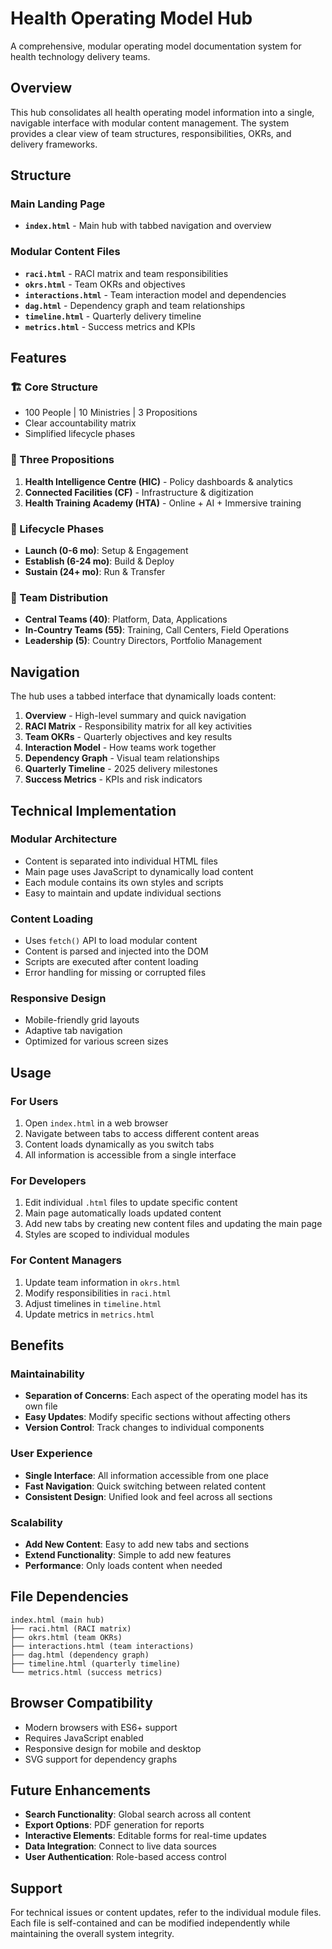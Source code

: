 # Health Operating Model Hub

A comprehensive, modular operating model documentation system for health technology delivery teams.

## Overview

This hub consolidates all health operating model information into a single, navigable interface with modular content management. The system provides a clear view of team structures, responsibilities, OKRs, and delivery frameworks.

## Structure

### Main Landing Page
- **`index.html`** - Main hub with tabbed navigation and overview

### Modular Content Files
- **`raci.html`** - RACI matrix and team responsibilities
- **`okrs.html`** - Team OKRs and objectives
- **`interactions.html`** - Team interaction model and dependencies
- **`dag.html`** - Dependency graph and team relationships
- **`timeline.html`** - Quarterly delivery timeline
- **`metrics.html`** - Success metrics and KPIs

## Features

### 🏗️ Core Structure
- 100 People | 10 Ministries | 3 Propositions
- Clear accountability matrix
- Simplified lifecycle phases

### 🎯 Three Propositions
1. **Health Intelligence Centre (HIC)** - Policy dashboards & analytics
2. **Connected Facilities (CF)** - Infrastructure & digitization
3. **Health Training Academy (HTA)** - Online + AI + Immersive training

### 🔄 Lifecycle Phases
- **Launch (0-6 mo)**: Setup & Engagement
- **Establish (6-24 mo)**: Build & Deploy
- **Sustain (24+ mo)**: Run & Transfer

### 👥 Team Distribution
- **Central Teams (40)**: Platform, Data, Applications
- **In-Country Teams (55)**: Training, Call Centers, Field Operations
- **Leadership (5)**: Country Directors, Portfolio Management

## Navigation

The hub uses a tabbed interface that dynamically loads content:

1. **Overview** - High-level summary and quick navigation
2. **RACI Matrix** - Responsibility matrix for all key activities
3. **Team OKRs** - Quarterly objectives and key results
4. **Interaction Model** - How teams work together
5. **Dependency Graph** - Visual team relationships
6. **Quarterly Timeline** - 2025 delivery milestones
7. **Success Metrics** - KPIs and risk indicators

## Technical Implementation

### Modular Architecture
- Content is separated into individual HTML files
- Main page uses JavaScript to dynamically load content
- Each module contains its own styles and scripts
- Easy to maintain and update individual sections

### Content Loading
- Uses `fetch()` API to load modular content
- Content is parsed and injected into the DOM
- Scripts are executed after content loading
- Error handling for missing or corrupted files

### Responsive Design
- Mobile-friendly grid layouts
- Adaptive tab navigation
- Optimized for various screen sizes

## Usage

### For Users
1. Open `index.html` in a web browser
2. Navigate between tabs to access different content areas
3. Content loads dynamically as you switch tabs
4. All information is accessible from a single interface

### For Developers
1. Edit individual `.html` files to update specific content
2. Main page automatically loads updated content
3. Add new tabs by creating new content files and updating the main page
4. Styles are scoped to individual modules

### For Content Managers
1. Update team information in `okrs.html`
2. Modify responsibilities in `raci.html`
3. Adjust timelines in `timeline.html`
4. Update metrics in `metrics.html`

## Benefits

### Maintainability
- **Separation of Concerns**: Each aspect of the operating model has its own file
- **Easy Updates**: Modify specific sections without affecting others
- **Version Control**: Track changes to individual components

### User Experience
- **Single Interface**: All information accessible from one place
- **Fast Navigation**: Quick switching between related content
- **Consistent Design**: Unified look and feel across all sections

### Scalability
- **Add New Content**: Easy to add new tabs and sections
- **Extend Functionality**: Simple to add new features
- **Performance**: Only loads content when needed

## File Dependencies

```
index.html (main hub)
├── raci.html (RACI matrix)
├── okrs.html (team OKRs)
├── interactions.html (team interactions)
├── dag.html (dependency graph)
├── timeline.html (quarterly timeline)
└── metrics.html (success metrics)
```

## Browser Compatibility

- Modern browsers with ES6+ support
- Requires JavaScript enabled
- Responsive design for mobile and desktop
- SVG support for dependency graphs

## Future Enhancements

- **Search Functionality**: Global search across all content
- **Export Options**: PDF generation for reports
- **Interactive Elements**: Editable forms for real-time updates
- **Data Integration**: Connect to live data sources
- **User Authentication**: Role-based access control

## Support

For technical issues or content updates, refer to the individual module files. Each file is self-contained and can be modified independently while maintaining the overall system integrity. 